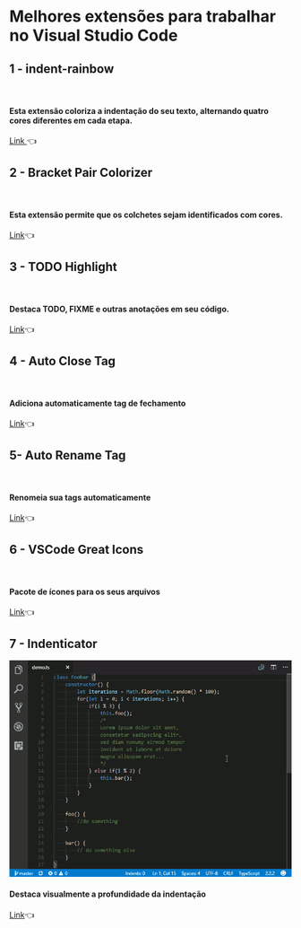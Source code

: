 <h1>Melhores extensões para trabalhar no Visual Studio Code</h1>

<h2>1 - indent-rainbow</h2>
<img src="https://raw.githubusercontent.com/oderwat/vscode-indent-rainbow/master/assets/example.png" alt="">
<h4>Esta extensão coloriza a indentação do seu texto, alternando quatro cores diferentes em cada etapa.</h4>
<a target="_blank" href="https://marketplace.visualstudio.com/items?itemName=oderwat.indent-rainbow">Link </a>👈

<h2>2 - Bracket Pair Colorizer</h2>
<img src="https://github.com/CoenraadS/BracketPair/raw/master/images/example.png" alt="">
<h4>Esta extensão permite que os colchetes sejam identificados com cores.</h4>
<a target="_blank"  href="https://marketplace.visualstudio.com/items?itemName=CoenraadS.bracket-pair-colorizer">Link</a>👈

<h2>3 - TODO Highlight</h2>
<img src="https://www.rtancman.com.br/img/posts/2018/11/vscode/vscode-TODOHighlight.png" alt="">
<h4>Destaca TODO, FIXME e outras anotações em seu código.</h4>
<a target="_blank" href="https://marketplace.visualstudio.com/items?itemName=wayou.vscode-todo-highlight">Link</a>👈

<h2>4 - Auto Close Tag</h2>
<img src="https://www.rtancman.com.br/img/posts/2018/11/vscode/auto_close_tags_usage.gif" alt="">
<h4>Adiciona automaticamente tag de fechamento</h4>
<a target="_blank" href="https://marketplace.visualstudio.com/items?itemName=formulahendry.auto-close-tag">Link</a>👈

<h2>5- Auto Rename Tag</h2>
<img src="https://github.com/formulahendry/vscode-auto-rename-tag/raw/master/images/usage.gif" alt="">
<h4>Renomeia sua tags automaticamente</h4>
<a target="_black" href="https://marketplace.visualstudio.com/items?itemName=formulahendry.auto-rename-tag">Link</a>👈

<h2>6 - VSCode Great Icons</h2>
<img src="https://raw.githubusercontent.com/EmmanuelBeziat/vscode-great-icons/icons-test/icons.jpg" alt="">
<h4>Pacote de ícones para os seus arquivos</h4>
<a href="https://marketplace.visualstudio.com/items?itemName=emmanuelbeziat.vscode-great-icons">Link</a>👈

<h2>7 - Indenticator</h2>
<img src="https://github.com/SirTori/indenticator/raw/master/img/demo.gif" alt="">
<h4>Destaca visualmente a profundidade da indentação</h4>
<a href="https://marketplace.visualstudio.com/items?itemName=SirTori.indenticator">Link</a>👈
